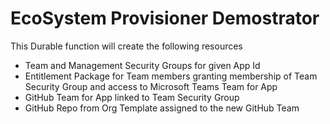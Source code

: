 # EcoSystem Provisioner Demostrator #
This Durable function will create the following resources

- Team and Management Security Groups for given App Id
- Entitlement Package for Team members granting membership of Team Security Group and access to Microsoft Teams Team for App
- GitHub Team for App linked to Team Security Group
- GitHub Repo from Org Template assigned to the new GitHub Team

